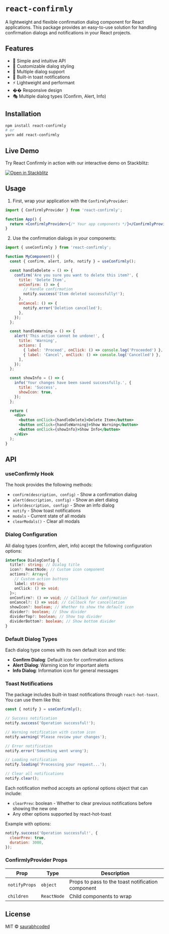 # `react-confirmly`

A lightweight and flexible confirmation dialog component for React applications. This package provides an easy-to-use solution for handling confirmation dialogs and notifications in your React projects.

## Features

- 🎯 Simple and intuitive API
- 🎨 Customizable dialog styling
- 🔄 Multiple dialog support
- 🔔 Built-in toast notifications
- ⚡ Lightweight and performant
- �� Responsive design
- 🎭 Multiple dialog types (Confirm, Alert, Info)

## Installation

```bash
npm install react-confirmly
# or
yarn add react-confirmly
```
## Live Demo

Try React Confirmly in action with our interactive demo on Stackblitz:

[![Open in Stackblitz](https://developer.stackblitz.com/img/open_in_stackblitz.svg)](https://stackblitz.com/edit/vitejs-vite-begdu71a?file=src%2Findex.css)

## Usage

1. First, wrap your application with the `ConfirmlyProvider`:

```jsx
import { ConfirmlyProvider } from 'react-confirmly';

function App() {
  return <ConfirmlyProvider>{/* Your app components */}</ConfirmlyProvider>;
}
```

2. Use the confirmation dialogs in your components:

```jsx
import { useConfirmly } from 'react-confirmly';

function MyComponent() {
  const { confirm, alert, info, notify } = useConfirmly();

  const handleDelete = () => {
    confirm('Are you sure you want to delete this item?', {
      title: 'Delete Item',
      onConfirm: () => {
        // Handle confirmation
        notify.success('Item deleted successfully!');
      },
      onCancel: () => {
        notify.error('Deletion cancelled');
      },
    });
  };

  const handleWarning = () => {
    alert('This action cannot be undone!', {
      title: 'Warning',
      actions: [
        { label: 'Proceed', onClick: () => console.log('Proceeded') },
        { label: 'Cancel', onClick: () => console.log('Cancelled') },
      ],
    });
  };

  const showInfo = () => {
    info('Your changes have been saved successfully.', {
      title: 'Success',
      showIcon: true,
    });
  };

  return (
    <div>
      <button onClick={handleDelete}>Delete Item</button>
      <button onClick={handleWarning}>Show Warning</button>
      <button onClick={showInfo}>Show Info</button>
    </div>
  );
}
```

## API

### useConfirmly Hook

The hook provides the following methods:

- `confirm(description, config)` - Show a confirmation dialog
- `alert(description, config)` - Show an alert dialog
- `info(description, config)` - Show an info dialog
- `notify` - Show toast notifications
- `modals` - Current state of all modals
- `clearModals()` - Clear all modals

### Dialog Configuration

All dialog types (confirm, alert, info) accept the following configuration options:

```typescript
interface DialogConfig {
  title?: string; // Dialog title
  icon?: ReactNode; // Custom icon component
  actions?: Array<{
    // Custom action buttons
    label: string;
    onClick: () => void;
  }>;
  onConfirm?: () => void; // Callback for confirmation
  onCancel?: () => void; // Callback for cancellation
  showIcon?: boolean; // Whether to show the default icon
  divider?: boolean; // Show divider
  dividerTop?: boolean; // Show top divider
  dividerBottom?: boolean; // Show bottom divider
}
```

### Default Dialog Types

Each dialog type comes with its own default icon and title:

- **Confirm Dialog**: Default icon for confirmation actions
- **Alert Dialog**: Warning icon for important alerts
- **Info Dialog**: Information icon for general messages

### Toast Notifications

The package includes built-in toast notifications through `react-hot-toast`. You can use them like this:

```jsx
const { notify } = useConfirmly();

// Success notification
notify.success('Operation successful!');

// Warning notification with custom icon
notify.warning('Please review your changes');

// Error notification
notify.error('Something went wrong');

// Loading notification
notify.loading('Processing your request...');

// Clear all notifications
notify.clear();
```

Each notification method accepts an optional options object that can include:

- `clearPrev`: boolean - Whether to clear previous notifications before showing the new one
- Any other options supported by react-hot-toast

Example with options:

```jsx
notify.success('Operation successful!', {
  clearPrev: true,
  duration: 3000,
});
```

### ConfirmlyProvider Props

| Prop          | Type        | Description                                       |
| ------------- | ----------- | ------------------------------------------------- |
| `notifyProps` | `object`    | Props to pass to the toast notification component |
| `children`    | `ReactNode` | Child components to wrap                          |

## License

MIT © [saurabhcoded](https://github.com/saurabhcoded)
